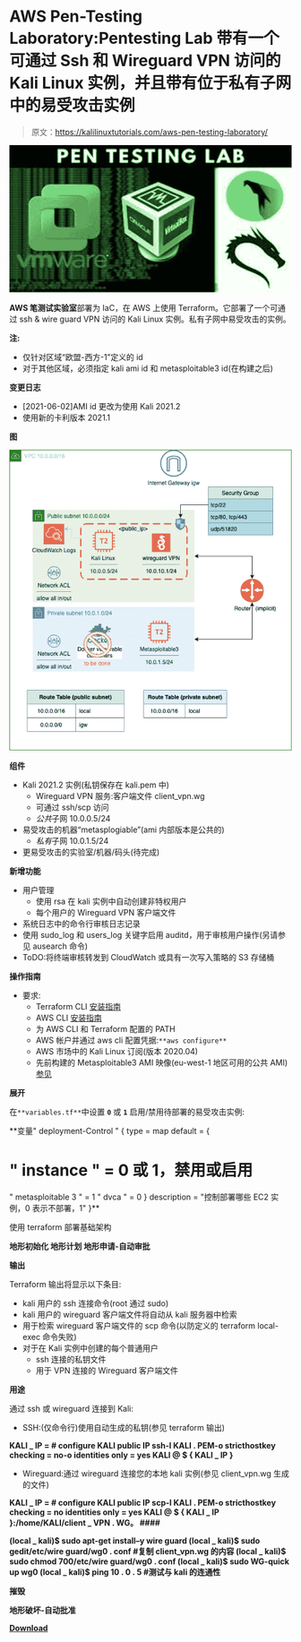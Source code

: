 # AWS Pen-Testing Laboratory:Pentesting Lab 带有一个可通过 Ssh 和 Wireguard VPN 访问的 Kali Linux 实例，并且带有位于私有子网中的易受攻击实例

> 原文：<https://kalilinuxtutorials.com/aws-pen-testing-laboratory/>

[![AWS Pen-Testing Laboratory : Pentesting Lab With A Kali Linux Instance Accessible Via Ssh And Wireguard VPN And With Vulnerable Instances In A Private Subnet](img//b6c699b812e3c509e609ba485f442b27.png "AWS Pen-Testing Laboratory : Pentesting Lab With A Kali Linux Instance Accessible Via Ssh And Wireguard VPN And With Vulnerable Instances In A Private Subnet")](https://1.bp.blogspot.com/-5pWbIOfhPMY/YN_xJkjmsCI/AAAAAAAAJy8/wJesKZovU3gsE8baK5IYbdqfCmRRU16PwCLcBGAsYHQ/s728/download.png)

**AWS 笔测试实验室**部署为 IaC，在 AWS 上使用 Terraform。它部署了一个可通过 ssh & wire guard VPN 访问的 Kali Linux 实例。私有子网中易受攻击的实例。

**注:**

*   仅针对区域“欧盟-西方-1”定义的 id
*   对于其他区域，必须指定 kali ami id 和 metasploitable3 id(在构建之后)

**变更日志**

*   [2021-06-02]AMI id 更改为使用 Kali 2021.2
*   使用新的卡利版本 2021.1

**图**

![](img//4bedb07aeca3f2038647bf84df6664b1.png)

**组件**

*   Kali 2021.2 实例(私钥保存在 kali.pem 中)
    *   Wireguard VPN 服务:客户端文件 client_vpn.wg
    *   可通过 ssh/scp 访问
    *   *公共*子网 10.0.0.5/24
*   易受攻击的机器“metasplogiable”(ami 内部版本是公共的)
    *   *私有*子网 10.0.1.5/24
*   更易受攻击的实验室/机器/码头(待完成)

**新增功能**

*   用户管理
    *   使用 rsa 在 kali 实例中自动创建非特权用户
    *   每个用户的 Wireguard VPN 客户端文件
*   系统日志中的命令行审核日志记录
*   使用 sudo_log 和 users_log 关键字启用 auditd，用于审核用户操作(另请参见 ausearch 命令)
*   ToDO:将终端审核转发到 CloudWatch 或具有一次写入策略的 S3 存储桶

**操作指南**

*   要求:
    *   Terraform CLI [安装指南](https://learn.hashicorp.com/terraform/getting-started/install.html)
    *   AWS CLI [安装指南](https://docs.aws.amazon.com/cli/latest/userguide/cli-chap-install.html)
    *   为 AWS CLI 和 Terraform 配置的 PATH
    *   AWS 帐户并通过 aws cli 配置凭据:`**aws configure**`
    *   AWS 市场中的 Kali Linux 订阅(版本 2020.04)
    *   先前构建的 Metasploitable3 AMI 映像(eu-west-1 地区可用的公共 AMI)[参见](https://github.com/juanjoSanz/aws-pentesting-lab/blob/main/metasploitable3)

**展开**

在`**variables.tf**`中设置 **`0`** 或 **`1`** 启用/禁用待部署的易受攻击实例:

**变量" deployment-Control " {
type = map
default = {
# " instance " = 0 或 1，禁用或启用
" metasploitable 3 " = 1
" dvca " = 0
}
description = "控制部署哪些 EC2 实例，0 表示不部署，1"
}**

使用 terraform 部署基础架构

**地形初始化
地形计划
地形申请-自动审批**

**输出**

Terraform 输出将显示以下条目:

*   kali 用户的 ssh 连接命令(root 通过 sudo)
*   kali 用户的 wireguard 客户端文件将自动从 kali 服务器中检索
*   用于检索 wireguard 客户端文件的 scp 命令(以防定义的 terraform local-exec 命令失败)
*   对于在 Kali 实例中创建的每个普通用户
    *   ssh 连接的私钥文件
    *   用于 VPN 连接的 Wireguard 客户端文件

**用途**

通过 ssh 或 wireguard 连接到 Kali:

*   SSH:(仅命令行)使用自动生成的私钥(参见 terraform 输出)

**KALI _ IP = # configure KALI public IP
ssh-I KALI . PEM-o stricthostkey checking = no-o identities only = yes KALI @ $ { KALI _ IP }**

*   Wireguard:通过 wireguard 连接您的本地 kali 实例(参见 client_vpn.wg 生成的文件)

**KALI _ IP = # configure KALI public IP
scp-I KALI . PEM-o stricthostkey checking = no identities only = yes KALI @ $ { KALI _ IP }:/home/KALI/client _ VPN . WG。
####**

**(local _ kali)$ sudo apt-get install–y wire guard
(local _ kali)$ sudo gedit/etc/wire guard/wg0 . conf #复制 client_vpn.wg 的内容
(local _ kali)$ sudo chmod 700/etc/wire guard/wg0 . conf
(local _ kali)$ sudo WG-quick up wg0
(local _ kali)$ ping 10 . 0 . 5 #测试与 kali 的连通性**

**摧毁**

**地形破坏-自动批准**

[**Download**](https://github.com/juanjoSanz/aws-pentesting-lab)